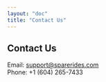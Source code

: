 ```yaml
---
layout: "doc"
title: "Contact Us"
---
```



## Contact Us

Email: support@sparerides.com
<br>
Phone: +1 (604) 265-7433
